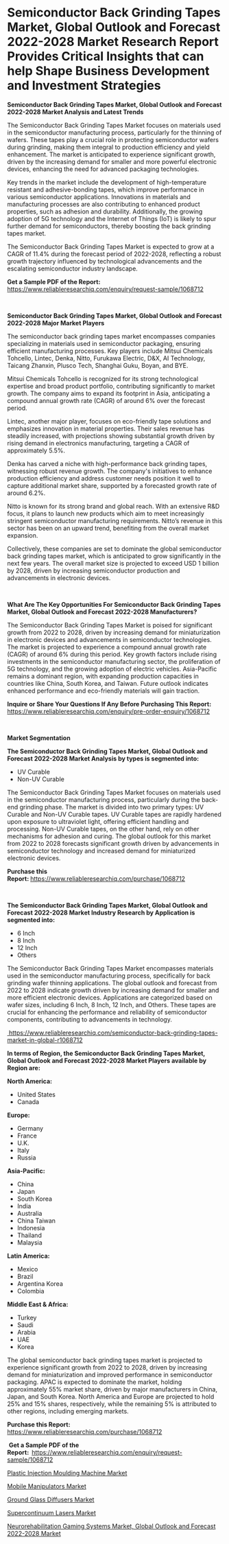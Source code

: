 <p><h1>Semiconductor Back Grinding Tapes Market, Global Outlook and Forecast 2022-2028 Market Research Report Provides Critical Insights that can help Shape Business Development and Investment Strategies</h1></p><p><strong>Semiconductor Back Grinding Tapes Market, Global Outlook and Forecast 2022-2028 Market Analysis and Latest Trends</strong></p>
<p><p>The Semiconductor Back Grinding Tapes Market focuses on materials used in the semiconductor manufacturing process, particularly for the thinning of wafers. These tapes play a crucial role in protecting semiconductor wafers during grinding, making them integral to production efficiency and yield enhancement. The market is anticipated to experience significant growth, driven by the increasing demand for smaller and more powerful electronic devices, enhancing the need for advanced packaging technologies.</p><p>Key trends in the market include the development of high-temperature resistant and adhesive-bonding tapes, which improve performance in various semiconductor applications. Innovations in materials and manufacturing processes are also contributing to enhanced product properties, such as adhesion and durability. Additionally, the growing adoption of 5G technology and the Internet of Things (IoT) is likely to spur further demand for semiconductors, thereby boosting the back grinding tapes market.</p><p>The Semiconductor Back Grinding Tapes Market is expected to grow at a CAGR of 11.4% during the forecast period of 2022-2028, reflecting a robust growth trajectory influenced by technological advancements and the escalating semiconductor industry landscape.</p></p>
<p><strong>Get a Sample PDF of the Report:&nbsp;</strong> <a href="https://www.reliableresearchiq.com/enquiry/request-sample/1068712">https://www.reliableresearchiq.com/enquiry/request-sample/1068712</a></p>
<p>&nbsp;</p>
<p><strong>Semiconductor Back Grinding Tapes Market, Global Outlook and Forecast 2022-2028 Major Market Players</strong></p>
<p><p>The semiconductor back grinding tapes market encompasses companies specializing in materials used in semiconductor packaging, ensuring efficient manufacturing processes. Key players include Mitsui Chemicals Tohcello, Lintec, Denka, Nitto, Furukawa Electric, D&X, AI Technology, Taicang Zhanxin, Plusco Tech, Shanghai Guku, Boyan, and BYE.</p><p>Mitsui Chemicals Tohcello is recognized for its strong technological expertise and broad product portfolio, contributing significantly to market growth. The company aims to expand its footprint in Asia, anticipating a compound annual growth rate (CAGR) of around 6% over the forecast period.</p><p>Lintec, another major player, focuses on eco-friendly tape solutions and emphasizes innovation in material properties. Their sales revenue has steadily increased, with projections showing substantial growth driven by rising demand in electronics manufacturing, targeting a CAGR of approximately 5.5%.</p><p>Denka has carved a niche with high-performance back grinding tapes, witnessing robust revenue growth. The company's initiatives to enhance production efficiency and address customer needs position it well to capture additional market share, supported by a forecasted growth rate of around 6.2%.</p><p>Nitto is known for its strong brand and global reach. With an extensive R&D focus, it plans to launch new products which aim to meet increasingly stringent semiconductor manufacturing requirements. Nitto’s revenue in this sector has been on an upward trend, benefiting from the overall market expansion.</p><p>Collectively, these companies are set to dominate the global semiconductor back grinding tapes market, which is anticipated to grow significantly in the next few years. The overall market size is projected to exceed USD 1 billion by 2028, driven by increasing semiconductor production and advancements in electronic devices.</p></p>
<p>&nbsp;</p>
<p><strong>What Are The Key Opportunities For Semiconductor Back Grinding Tapes Market, Global Outlook and Forecast 2022-2028 Manufacturers?</strong></p>
<p><p>The Semiconductor Back Grinding Tapes Market is poised for significant growth from 2022 to 2028, driven by increasing demand for miniaturization in electronic devices and advancements in semiconductor technologies. The market is projected to experience a compound annual growth rate (CAGR) of around 6% during this period. Key growth factors include rising investments in the semiconductor manufacturing sector, the proliferation of 5G technology, and the growing adoption of electric vehicles. Asia-Pacific remains a dominant region, with expanding production capacities in countries like China, South Korea, and Taiwan. Future outlook indicates enhanced performance and eco-friendly materials will gain traction.</p></p>
<p><strong>Inquire or Share Your Questions If Any Before Purchasing This Report:</strong> <a href="https://www.reliableresearchiq.com/enquiry/pre-order-enquiry/1068712">https://www.reliableresearchiq.com/enquiry/pre-order-enquiry/1068712</a></p>
<p>&nbsp;</p>
<p><strong>Market Segmentation</strong></p>
<p><strong>The Semiconductor Back Grinding Tapes Market, Global Outlook and Forecast 2022-2028 Market Analysis by types is segmented into:</strong></p>
<p><ul><li>UV Curable</li><li>Non-UV Curable</li></ul></p>
<p><p>The Semiconductor Back Grinding Tapes Market focuses on materials used in the semiconductor manufacturing process, particularly during the back-end grinding phase. The market is divided into two primary types: UV Curable and Non-UV Curable tapes. UV Curable tapes are rapidly hardened upon exposure to ultraviolet light, offering efficient handling and processing. Non-UV Curable tapes, on the other hand, rely on other mechanisms for adhesion and curing. The global outlook for this market from 2022 to 2028 forecasts significant growth driven by advancements in semiconductor technology and increased demand for miniaturized electronic devices.</p></p>
<p><strong>Purchase this Report:&nbsp;</strong><a href="https://www.reliableresearchiq.com/purchase/1068712">https://www.reliableresearchiq.com/purchase/1068712</a></p>
<p>&nbsp;</p>
<p><strong>The Semiconductor Back Grinding Tapes Market, Global Outlook and Forecast 2022-2028 Market Industry Research by Application is segmented into:</strong></p>
<p><ul><li>6 Inch</li><li>8 Inch</li><li>12 Inch</li><li>Others</li></ul></p>
<p><p>The Semiconductor Back Grinding Tapes Market encompasses materials used in the semiconductor manufacturing process, specifically for back grinding wafer thinning applications. The global outlook and forecast from 2022 to 2028 indicate growth driven by increasing demand for smaller and more efficient electronic devices. Applications are categorized based on wafer sizes, including 6 Inch, 8 Inch, 12 Inch, and Others. These tapes are crucial for enhancing the performance and reliability of semiconductor components, contributing to advancements in technology.</p></p>
<p><a href="https://www.reliableresearchiq.com/semiconductor-back-grinding-tapes-market-in-global-r1068712">&nbsp;https://www.reliableresearchiq.com/semiconductor-back-grinding-tapes-market-in-global-r1068712</a></p>
<p><strong>In terms of Region, the Semiconductor Back Grinding Tapes Market, Global Outlook and Forecast 2022-2028 Market Players available by Region are:</strong></p>
<p>
    <p> <strong> North America: </strong>
        <ul>
            <li>United States</li>
            <li>Canada</li>
        </ul>
        </p> 
    <p> <strong> Europe: </strong>
        <ul>
            <li>Germany</li>
            <li>France</li>
            <li>U.K.</li>
            <li>Italy</li>
            <li>Russia</li>
        </ul>
        </p> 
    <p> <strong> Asia-Pacific: </strong>
        <ul>
            <li>China</li>
            <li>Japan</li>
            <li>South Korea</li>
            <li>India</li>
            <li>Australia</li>
            <li>China Taiwan</li>
            <li>Indonesia</li>
            <li>Thailand</li>
            <li>Malaysia</li>
        </ul>
        </p> 
    <p> <strong> Latin America: </strong>
        <ul>
            <li>Mexico</li>
            <li>Brazil</li>
            <li>Argentina Korea</li>
            <li>Colombia</li>
        </ul>
        </p> 
    <p> <strong> Middle East & Africa: </strong>
        <ul>
            <li>Turkey</li>
            <li>Saudi</li>
            <li>Arabia</li>
            <li>UAE</li>
            <li>Korea</li>
        </ul>
    </p>
    </p>
<p><p>The global semiconductor back grinding tapes market is projected to experience significant growth from 2022 to 2028, driven by increasing demand for miniaturization and improved performance in semiconductor packaging. APAC is expected to dominate the market, holding approximately 55% market share, driven by major manufacturers in China, Japan, and South Korea. North America and Europe are projected to hold 25% and 15% shares, respectively, while the remaining 5% is attributed to other regions, including emerging markets.</p></p>
<p><strong>Purchase this Report: </strong><a href="https://www.reliableresearchiq.com/purchase/1068712">https://www.reliableresearchiq.com/purchase/1068712</a></p>
<p>&nbsp;<strong>Get a Sample PDF of the Report:&nbsp;&nbsp;</strong><a href="https://www.reliableresearchiq.com/enquiry/request-sample/1068712">https://www.reliableresearchiq.com/enquiry/request-sample/1068712</a></p>
<p><strong></strong></p>
<p><p><a href="https://www.linkedin.com/pulse/plastic-injection-moulding-machine-market-size-growth-jpzvc?trackingId=mNmJtbeLQZuvvOtmVW2IYw%3D%3D">Plastic Injection Moulding Machine Market</a></p><p><a href="https://www.linkedin.com/pulse/mobile-manipulators-market-size-share-growth-analysis-x9xnc?trackingId=AaQ93hxeR8yrQBBCuqT7xw%3D%3D">Mobile Manipulators Market</a></p><p><a href="https://www.linkedin.com/pulse/ground-glass-diffusers-market-size-share-analysis-growth-imzsc?trackingId=a0b5yCVUS0G4VFJRgtbMvw%3D%3D">Ground Glass Diffusers Market</a></p><p><a href="https://www.linkedin.com/pulse/supercontinuum-lasers-market-size-type-mir-laservisiblenir-onnwc?trackingId=K6BysKiFRGyCPBHd6Y72zA%3D%3D">Supercontinuum Lasers Market</a></p><p><a href="https://github.com/dlwlxxqs71/Market-Research-Report-List-1/blob/main/neurorehabilitation-gaming-systems-market-global-outlook-and-forecast-2022-2028-market.md">Neurorehabilitation Gaming Systems Market, Global Outlook and Forecast 2022-2028 Market</a></p></p>